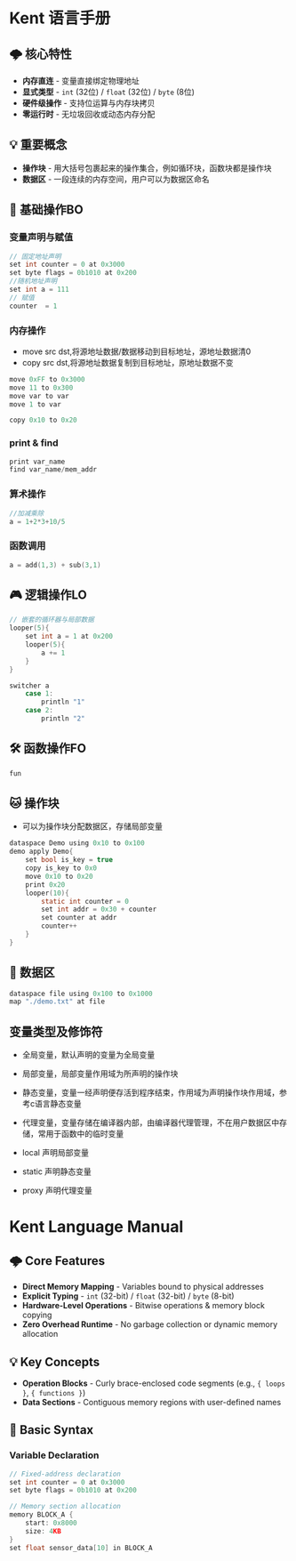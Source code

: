 # Kent 语言手册

## 🌩️ 核心特性
- **内存直连** - 变量直接绑定物理地址
- **显式类型** - `int` (32位) / `float` (32位) / `byte` (8位)
- **硬件级操作** - 支持位运算与内存块拷贝
- **零运行时** - 无垃圾回收或动态内存分配

## 💡 重要概念
- **操作块** - 用大括号包裹起来的操作集合，例如循环块，函数块都是操作块
- **数据区** - 一段连续的内存空间，用户可以为数据区命名

## 🔧 基础操作BO

### 变量声明与赋值
```c
// 固定地址声明
set int counter = 0 at 0x3000
set byte flags = 0b1010 at 0x200
//随机地址声明
set int a = 111
// 赋值
counter  = 1

```

### 内存操作
- move src dst,将源地址数据/数据移动到目标地址，源地址数据清0
- copy src dst,将源地址数据复制到目标地址，原地址数据不变
```c
move 0xFF to 0x3000     
move 11 to 0x300
move var to var
move 1 to var

copy 0x10 to 0x20
```

### print & find
```c
print var_name
find var_name/mem_addr
```

### 算术操作
```c
//加减乘除
a = 1+2*3+10/5
```

### 函数调用
```c
a = add(1,3) + sub(3,1)
```
## 🎮 逻辑操作LO

```c
// 嵌套的循环器与局部数据
looper(5){
    set int a = 1 at 0x200
    looper(5){
        a += 1
    }        
}
```

```c
switcher a
    case 1:
        println "1"
    case 2:
        println "2"
```

## 🛠️ 函数操作FO

```c
fun 
```

## 🐱 操作块
- 可以为操作块分配数据区，存储局部变量
```c
dataspace Demo using 0x10 to 0x100
demo apply Demo{
    set bool is_key = true
    copy is_key to 0x0
    move 0x10 to 0x20
    print 0x20
    looper(10){
        static int counter = 0
        set int addr = 0x30 + counter        
        set counter at addr
        counter++
    }
}
```

## 🌈 数据区
```c
dataspace file using 0x100 to 0x1000
map "./demo.txt" at file
```

## 变量类型及修饰符
- 全局变量，默认声明的变量为全局变量
- 局部变量，局部变量作用域为所声明的操作块
- 静态变量，变量一经声明便存活到程序结束，作用域为声明操作块作用域，参考c语言静态变量
- 代理变量，变量存储在编译器内部，由编译器代理管理，不在用户数据区中存储，常用于函数中的临时变量

- local 声明局部变量
- static 声明静态变量
- proxy 声明代理变量

# Kent Language Manual

## 🌩️ Core Features
- **Direct Memory Mapping** - Variables bound to physical addresses
- **Explicit Typing** - `int` (32-bit) / `float` (32-bit) / `byte` (8-bit)
- **Hardware-Level Operations** - Bitwise operations & memory block copying
- **Zero Overhead Runtime** - No garbage collection or dynamic memory allocation

## 💡 Key Concepts
- **Operation Blocks** - Curly brace-enclosed code segments (e.g., `{ loops }`, `{ functions }`)
- **Data Sections** - Contiguous memory regions with user-defined names

## 🔧 Basic Syntax

### Variable Declaration
```c
// Fixed-address declaration
set int counter = 0 at 0x3000
set byte flags = 0b1010 at 0x200

// Memory section allocation
memory BLOCK_A {
    start: 0x8000
    size: 4KB
}
set float sensor_data[10] in BLOCK_A
```